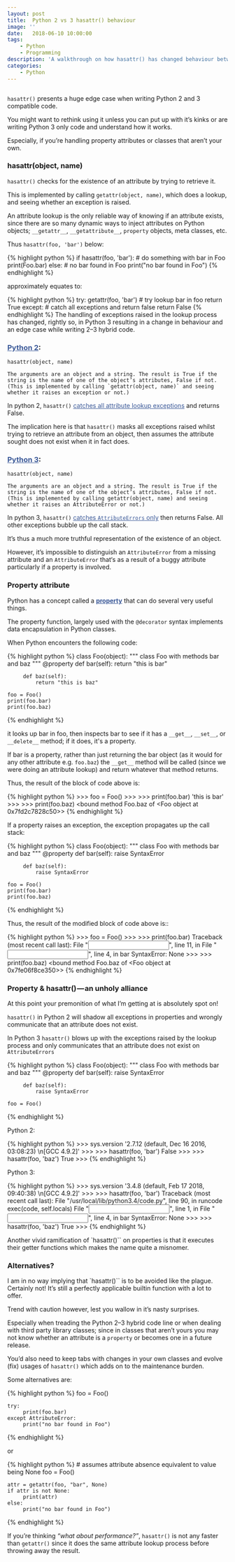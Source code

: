 ```yaml
---
layout: post
title:  Python 2 vs 3 hasattr() behaviour
image: ''
date:   2018-06-10 10:00:00
tags:
    - Python
    - Programming
description: 'A walkthrough on how hasattr() has changed behaviour between Python 2 and 3'
categories:
    - Python
---
```


<img src="../../media/images/python-2-vs-python-31-780x350.jpg" alt="">

`hasattr()` presents a huge edge case when writing Python 2 and 3 compatible code.

You might want to rethink using it unless you can put up with it’s kinks or are writing Python 3 only code and understand how it works.

Especially, if you’re handling property attributes or classes that aren’t your own.


### __hasattr(object, name)__
`hasattr()` checks for the existence of an attribute by trying to retrieve it.

This is implemented by calling `getattr(object, name)`, which does a lookup, and seeing whether an exception is raised.

An attribute lookup is the only reliable way of knowing if an attribute exists, since there are so many dynamic ways to inject attributes on Python objects; `__getattr__`, `__getattribute__`, `property` objects, meta classes, etc.

Thus `hasattr(foo, 'bar')` below:

{% highlight python %}
    if hasattr(foo, 'bar'):
        # do something with bar in Foo
        print(Foo.bar)
    else:
        # no bar found in Foo
        print("no bar found in Foo")
{% endhighlight %}

approximately equates to:

{% highlight python %}
    try:
        getattr(foo, 'bar') # try lookup bar in foo
        return True
    except:
        # catch all exceptions and return false
        return False
{% endhighlight %}
The handling of exceptions raised in the lookup process has changed, rightly so, in Python 3 resulting in a change in behaviour and an edge case while writing 2–3 hybrid code.

### <a href="https://docs.python.org/2.7/library/functions.html#hasattr" target="_blank" style="color:#3b5998">__Python 2__</a>:
```
hasattr(object, name)

The arguments are an object and a string. The result is True if the string is the name of one of the object’s attributes, False if not. (This is implemented by calling `getattr(object, name)` and seeing whether it raises an exception or not.)
```

In python 2, `hasattr()` <a href="https://github.com/python/cpython/blob/2.7/Python/bltinmodule.c#L907" target="_blank" style="color:#3b5998">catches all attribute lookup exceptions</a> and returns False.

The implication here is that `hasattr()` masks all exceptions raised whilst trying to retrieve an attribute from an object, then assumes the attribute sought does not exist when it in fact does.

### <a href="https://docs.python.org/3/library/functions.html#hasattr" target="_blank" style="color:#3b5998">__Python 3__</a>:
```
hasattr(object, name)

The arguments are an object and a string. The result is True if the string is the name of one of the object’s attributes, False if not. (This is implemented by calling getattr(object, name) and seeing whether it raises an AttributeError or not.)
```
In python 3, `hasattr()` <a href="https://github.com/python/cpython/blob/3.4/Python/bltinmodule.c#L995" target="_blank" style="color:#3b5998">catches `AttributeErrors` only</a> then returns False. All other exceptions bubble up the call stack.


It’s thus a much more truthful representation of the existence of an object.

However, it’s impossible to distinguish an `AttributeError` from a missing attribute and an `AttributeError` that‘s as a result of a buggy attribute particularly if a property is involved.

### __Property attribute__
Python has a concept called a <a href="https://docs.python.org/2.7/library/functions.html#property" target="_blank" style="color:#3b5998">__property__</a> that can do several very useful things.

The property function, largely used with the `@decorator` syntax implements data encapsulation in Python classes.

When Python encounters the following code:

{% highlight python %}
    class Foo(object):
         """
         class Foo with methods bar and baz
         """
         @property
         def bar(self):
             return "this is bar"

         def baz(self):
             return "this is baz"

    foo = Foo()
    print(foo.bar)
    print(foo.baz)
{% endhighlight %}

it looks up bar in foo, then inspects bar to see if it has a `__get__`, `__set__`, or `__delete__` method; if it does, it's a property.

If bar is a property, rather than just returning the bar object (as it would for any other attribute e.g. `foo.baz`) the `__get__` method will be called (since we were doing an attribute lookup) and return whatever that method returns.

Thus, the result of the block of code above is:

{% highlight python %}
    >>> foo = Foo()
    >>>
    >>> print(foo.bar)
    'this is bar'
    >>>
    >>> print(foo.baz)
    <bound method Foo.baz of <Foo object at 0x7fd2c7828c50>>
{% endhighlight %}

If a property raises an exception, the exception propagates up the call stack:

{% highlight python %}
    class Foo(object):
         """
         class Foo with methods bar and baz
         """
         @property
         def bar(self):
             raise SyntaxError

         def baz(self):
             raise SyntaxError

    foo = Foo()
    print(foo.bar)
    print(foo.baz)
{% endhighlight %}

Thus, the result of the modified block of code above is::

{% highlight python %}
    >>> foo = Foo()
    >>>
    >>> print(foo.bar)
    Traceback (most recent call last):
      File "<input>", line 11, in <module>
      File "<input>", line 4, in bar
    SyntaxError: None
    >>>
    >>> print(foo.baz)
    <bound method Foo.baz of <Foo object at 0x7fe06f8ce350>>
{% endhighlight %}


### __Property & hasattr() — an unholy alliance__

At this point your premonition of what I’m getting at is absolutely spot on!

`hasattr()` in Python 2 will shadow all exceptions in properties and wrongly communicate that an attribute does not exist.

In Python 3 `hasattr()` blows up with the exceptions raised by the lookup process and only communicates that an attribute does not exist on `AttributeErrors`

{% highlight python %}
    class Foo(object):
         """
         class Foo with methods bar and baz
         """
         @property
         def bar(self):
             raise SyntaxError

         def baz(self):
             raise SyntaxError

    foo = Foo()
{% endhighlight %}

Python 2:

{% highlight python %}
    >>> sys.version
    '2.7.12 (default, Dec 16 2016, 03:08:23) \n[GCC 4.9.2]'
    >>>
    >>> hasattr(foo, 'bar')
    False
    >>>
    >>> hasattr(foo, 'baz')
    True
    >>>
{% endhighlight %}

Python 3:

{% highlight python %}
    >>> sys.version
    '3.4.8 (default, Feb 17 2018, 09:40:38) \n[GCC 4.9.2]'
    >>>
    >>> hasattr(foo, 'bar')
    Traceback (most recent call last):
      File "/usr/local/lib/python3.4/code.py", line 90, in runcode
        exec(code, self.locals)
      File "<input>", line 1, in <module>
      File "<input>", line 4, in bar
    SyntaxError: None
    >>>
    >>> hasattr(foo, 'baz')
    True
    >>>
{% endhighlight %}

Another vivid ramification of `hasattr()`` on properties is that it executes their getter functions which makes the name quite a misnomer.

### __Alternatives?__
I am in no way implying that `hasattr()`` is to be avoided like the plague. Certainly not! It’s still a perfectly applicable builtin function with a lot to offer.

Trend with caution however, lest you wallow in it’s nasty surprises.

Especially when treading the Python 2–3 hybrid code line or when dealing with third party library classes; since in classes that aren’t yours you may not know whether an attribute is a `property` or becomes one in a future release.

You’d also need to keep tabs with changes in your own classes and evolve (fix) usages of `hasattr()` which adds on to the maintenance burden.

Some alternatives are:

{% highlight python %}
    foo = Foo()

    try:
         print(foo.bar)
    except AttributeError:
         print("no bar found in Foo")
{% endhighlight %}

or

{% highlight python %}
    # assumes attribute absence equivalent to value being None
    foo = Foo()

    attr = getattr(foo, "bar", None)
    if attr is not None:
         print(attr)
    else:
         print("no bar found in Foo")
{% endhighlight %}

If you’re thinking *“what about performance?”*, `hasattr()` is not any faster than `getattr()` since it does the same attribute lookup process before throwing away the result.

